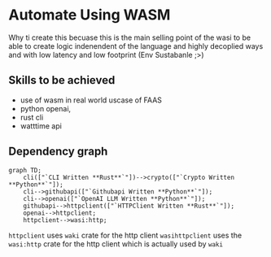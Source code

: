 # Automate Using WASM

Why ti create this becuase this is the main selling point of the wasi to be able to create logic indenendent of the language and highly decoplied ways and with low latency and low footprint (Env Sustabanle ;>)

## Skills to be achieved
- use of wasm in real world uscase of FAAS
- python openai,
- rust cli
- watttime api


## Dependency graph

```mermaid
graph TD;
    cli(["`CLI Written **Rust**`"])-->crypto(["`Crypto Written **Python**`"]);
    cli-->githubapi(["`Githubapi Written **Python**`"]);
    cli-->openai(["`OpenAI LLM Written **Python**`"]);
    githubapi-->httpclient(["`HTTPClient Written **Rust**`"]);
    openai-->httpclient;
    httpclient-->wasi:http;
```

`httpclient` uses `waki` crate for the http client
`wasihttpclient` uses the `wasi:http` crate for the http client which is actually used by `waki`
